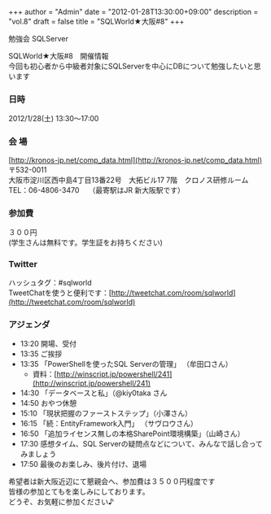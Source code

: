 +++
author = "Admin"
date = "2012-01-28T13:30:00+09:00"
description = "vol.8"
draft = false
title = "SQLWorld★大阪#8"
+++


勉強会 SQLServer  


SQLWorld★大阪#8　開催情報  
今回も初心者から中級者対象にSQLServerを中心にDBについて勉強したいと思います  

### 日時

2012/1/28(土) 13:30～17:00

### 会 場

[http://kronos-jp.net/comp_data.html](http://kronos-jp.net/comp_data.html)  
〒532-0011  
大阪市淀川区西中島4丁目13番22号　大拓ビル17 7階　クロノス研修ルーム  
TEL：06-4806-3470　 （最寄駅はJR 新大阪駅です）

### 参加費

３００円  
(学生さんは無料です。学生証をお持ちください)


### Twitter

ハッシュタグ：#sqlworld  
TweetChatを使うと便利です：[http://tweetchat.com/room/sqlworld](http://tweetchat.com/room/sqlworld)  

### アジェンダ

* 13:20 開場、受付
* 13:35 ご挨拶
* 13:35 「PowerShellを使ったSQL Serverの管理」 （牟田口さん）
  * 資料：[http://winscript.jp/powershell/241](http://winscript.jp/powershell/241)
* 14:30 「データベースと私」（@kiy0taka さん
* 14:50 おやつ休憩
* 15:10 「現状把握のファーストステップ」（小澤さん）
* 16:15 「続：EntityFramework入門」 （サヴロウさん）
* 16:50 「追加ライセンス無しの本格SharePoint環境構築」（山崎さん）
* 17:30 感想タイム、SQL Serverの疑問点などについて、みんなで話し合ってみましょう
* 17:50 最後のお楽しみ、後片付け、退場

希望者は新大阪近辺にて懇親会へ、参加費は３５００円程度です  
皆様の参加とてもを楽しみにしております。  
どうぞ、お気軽に参加ください♪